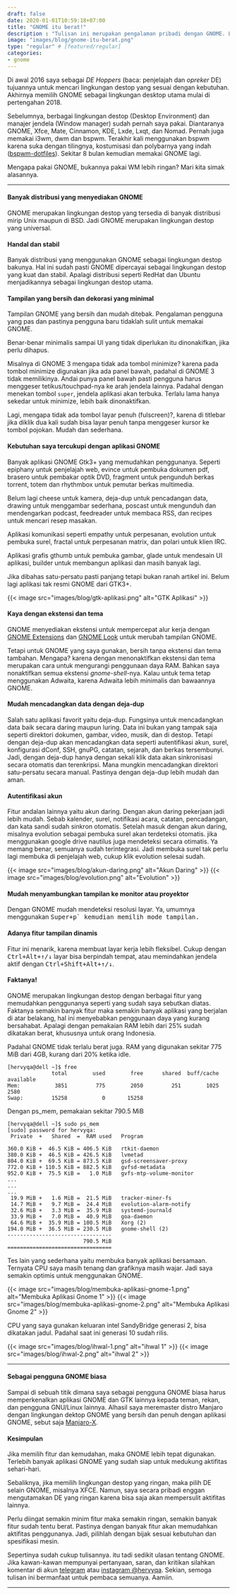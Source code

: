 ```yaml
---
draft: false
date: 2020-01-01T10:59:18+07:00
title: "GNOME itu berat!"
description : "Tulisan ini merupakan pengalaman pribadi dengan GNOME. Lingkungan destop yang sederhana, kuat, dan elegan. Mengapa pakai GNOME, bukannya lebih berat? Mari kita simak."
image: "images/blog/gnome-itu-berat.png"
type: "regular" # [featured/regular]
categories:
- gnome
---
```


Di awal 2016 saya sebagai _DE Hoppers_ (baca: penjelajah dan _opreker_ DE) tujuannya untuk mencari lingkungan destop yang sesuai dengan kebutuhan. Akhirnya memilih GNOME sebagai lingkungan desktop utama mulai di pertengahan 2018.

Sebelumnya, berbagai lingkungan destop (Desktop Environment) dan manajer jendela (Window manager) sudah pernah saya pakai. Diantaranya GNOME, Xfce, Mate, Cinnamon, KDE, Lxde, Lxqt, dan Nomad. Pernah juga memakai i3wm, dwm dan bspwm. Terakhir kali menggunakan bspwm karena suka dengan tilingnya, kostumisasi dan polybarnya yang indah ([bspwm-dotfiles](https://gitlab.com/hervyqa/bspwm-dotfiles.git/)). Sekitar 8 bulan kemudian memakai GNOME lagi.

Mengapa pakai GNOME, bukannya pakai WM lebih ringan? Mari kita simak alasannya.

***

#### Banyak distribusi yang menyediakan GNOME

GNOME merupakan lingkungan destop yang tersedia di banyak distribusi mirip Unix maupun di BSD. Jadi GNOME merupakan lingkungan destop yang universal.

#### Handal dan stabil

Banyak distribusi yang menggunakan GNOME sebagai lingkungan destop bakunya. Hal ini sudah pasti GNOME dipercayai sebagai lingkungan destop yang kuat dan stabil. Apalagi distribusi seperti RedHat dan Ubuntu menjadikannya sebagai lingkungan destop utama.

#### Tampilan yang bersih dan dekorasi yang minimal

Tampilan GNOME yang bersih dan mudah ditebak. Pengalaman pengguna yang pas dan pastinya pengguna baru tidaklah sulit untuk memakai GNOME.

Benar-benar minimalis sampai UI yang tidak diperlukan itu dinonakifkan, jika perlu dihapus.

Misalnya di GNOME 3 mengapa tidak ada tombol minimize? karena pada tombol minimize digunakan jika ada panel bawah, padahal di GNOME 3 tidak memilikinya. Andai punya panel bawah pasti pengguna harus menggeser tetikus/touchpad-nya ke arah jendela lainnya. Padahal dengan menekan tombol `super`, jendela aplikasi akan terbuka. Terlalu lama hanya sekedar untuk minimize, lebih baik dinonaktifkan.

Lagi, mengapa tidak ada tombol layar penuh (fulscreen)?, karena di titlebar jika diklik dua kali sudah bisa layar penuh tanpa menggeser kursor ke tombol pojokan. Mudah dan sederhana.

#### Kebutuhan saya tercukupi dengan aplikasi GNOME

Banyak aplikasi GNOME Gtk3+ yang memudahkan penggunanya. Seperti epiphany untuk penjelajah web, evince untuk pembuka dokumen pdf, brasero untuk pembakar optik DVD, fragment untuk pengunduh berkas torrent, totem dan rhythmbox untuk pemutar berkas multimedia.

Belum lagi cheese untuk kamera, deja-dup untuk pencadangan data, drawing untuk menggambar sederhana, poscast untuk mengunduh dan mendengarkan podcast, feedreader untuk membaca RSS, dan recipes untuk mencari resep masakan.

Aplikasi komunikasi seperti empathy untuk perpesanan, evolution untuk pembuka surel, fractal untuk perpesanan matrix, dan polari untuk klien IRC.

Aplikasi grafis gthumb untuk pembuka gambar, glade untuk mendesain UI aplikasi, builder untuk membangun aplikasi dan masih banyak lagi.

Jika dibahas satu-persatu pasti panjang tetapi bukan ranah artikel ini. Belum lagi aplikasi tak resmi GNOME dari GTK3+.

{{< image src="images/blog/gtk-aplikasi.png" alt="GTK Aplikasi" >}}

#### Kaya dengan ekstensi dan tema

GNOME menyediakan ekstensi untuk mempercepat alur kerja dengan [GNOME Extensions](https://extensions.gnome.org) dan [GNOME Look](https://gnome-look.org) untuk merubah tampilan GNOME.

Tetapi untuk GNOME yang saya gunakan, bersih tanpa ekstensi dan tema tambahan. Mengapa? karena dengan menonaktifkan ekstensi dan tema merupakan cara untuk mengurangi penggunaan daya RAM. Bahkan saya nonaktifkan semua ekstensi _gnome-shell_-nya. Kalau untuk tema tetap menggunakan Adwaita, karena Adwaita lebih minimalis dan bawaannya GNOME.

#### Mudah mencadangkan data dengan deja-dup

Salah satu aplikasi favorit yaitu deja-dup. Fungsinya untuk mencadangkan data baik secara daring maupun luring. Data ini bukan yang tampak saja seperti direktori dokumen, gambar, video, musik, dan di destop. Tetapi dengan deja-dup akan mencadangkan data seperti autentifikasi akun, surel, konfigurasi dConf, SSH, gnuPG, catatan, sejarah, dan berkas tersembunyi. Jadi, dengan deja-dup hanya dengan sekali klik data akan sinkronisasi secara otomatis dan terenkripsi. Mana mungkin mencadangkan direktori satu-persatu secara manual. Pastinya dengan deja-dup lebih mudah dan aman.

#### Autentifikasi akun

Fitur andalan lainnya yaitu akun daring. Dengan akun daring pekerjaan jadi lebih mudah. Sebab kalender, surel, notifikasi acara, catatan, pencadangan, dan kata sandi sudah sinkron otomatis. Setelah masuk dengan akun daring, misalnya evolution sebagai pembuka surel akan terdeteksi otomatis. jika menggunakan google drive nautilus juga mendeteksi secara otimatis. Ya memang benar, semuanya sudah terintegrasi. Jadi membuka surel tak perlu lagi membuka di penjelajah web, cukup klik evolution selesai sudah.

{{< image src="images/blog/akun-daring.png" alt="Akun Daring" >}}
{{< image src="images/blog/evolution.png" alt="Evolution" >}}

#### Mudah menyambungkan tampilan ke monitor atau proyektor

Dengan GNOME mudah mendeteksi resolusi layar. Ya, umumnya menggunakan <kbd><kbd>Super</kbd>+<kbd>p</kbd>` kemudian memilih mode tampilan.

#### Adanya fitur tampilan dinamis

Fitur ini menarik, karena membuat layar kerja lebih fleksibel. Cukup dengan <kbd><kbd>Ctrl</kbd>+<kbd>Alt</kbd>+<kbd>↑</kbd>/<kbd>↓</kbd></kbd> layar bisa berpindah tempat, atau memindahkan jendela aktif dengan <kbd><kbd>Ctrl</kbd>+<kbd>Shift</kbd>+<kbd>Alt</kbd>+<kbd>↑</kbd>/<kbd>↓</kbd></kbd>.

#### Faktanya!

GNOME merupakan lingkungan destop dengan berbagai fitur yang memudahkan penggunanya seperti yang sudah saya sebutkan diatas. Faktanya semakin banyak fitur maka semakin banyak aplikasi yang berjalan di atar belakang, hal ini menyebabkan penggunaan daya yang kurang bersahabat. Apalagi dengan pemakaian RAM lebih dari 25% sudah dikatakan berat, khususnya untuk orang Indonesia.

Padahal GNOME tidak terlalu berat juga. RAM yang digunakan sekitar 775 MiB dari 4GB, kurang dari 20% ketika idle.

```
[hervyqa@dell ~]$ free
              total        used        free      shared  buff/cache   available
Mem:           3851         775        2050         251        1025        2580
Swap:         15258           0       15258
```

Dengan ps_mem, pemakaian sekitar 790.5 MiB

```
[hervyqa@dell ~]$ sudo ps_mem
[sudo] password for hervyqa:
 Private  +   Shared  =  RAM used	Program

360.0 KiB +  46.5 KiB = 406.5 KiB	rtkit-daemon
380.0 KiB +  46.5 KiB = 426.5 KiB	lvmetad
804.0 KiB +  69.5 KiB = 873.5 KiB	gsd-screensaver-proxy
772.0 KiB + 110.5 KiB = 882.5 KiB	gvfsd-metadata
952.0 KiB +  75.5 KiB =   1.0 MiB	gvfs-mtp-volume-monitor
...
...
...
 19.9 MiB +   1.6 MiB =  21.5 MiB	tracker-miner-fs
 14.7 MiB +   9.7 MiB =  24.4 MiB	evolution-alarm-notify
 32.6 MiB +   3.3 MiB =  35.9 MiB	systemd-journald
 33.9 MiB +   7.0 MiB =  40.9 MiB	goa-daemon
 64.6 MiB +  35.9 MiB = 100.5 MiB	Xorg (2)
194.0 MiB +  36.5 MiB = 230.5 MiB	gnome-shell (2)
---------------------------------
                        790.5 MiB
=================================
```

Tes lain yang sederhana yaitu membuka banyak aplikasi bersamaan. Ternyata CPU saya masih tenang dan grafiknya masih wajar. Jadi saya semakin optimis untuk menggunakan GNOME.

{{< image src="images/blog/membuka-aplikasi-gnome-1.png" alt="Membuka Aplikasi Gnome 1" >}}
{{< image src="images/blog/membuka-aplikasi-gnome-2.png" alt="Membuka Aplikasi Gnome 2" >}}

CPU yang saya gunakan keluaran intel SandyBridge generasi 2, bisa dikatakan jadul. Padahal saat ini generasi 10 sudah rilis.

{{< image src="images/blog/ihwal-1.png" alt="ihwal 1" >}}
{{< image src="images/blog/ihwal-2.png" alt="ihwal 2" >}}

***

#### Sebagai pengguna GNOME biasa

Sampai di sebuah titik dimana saya sebagai pengguna GNOME biasa harus memperkenalkan aplikasi GNOME dan GTK lainnya kepada teman, rekan, dan pengguna GNU/Linux lainnya. Alhasil saya meremaster distro Manjaro dengan lingkungan dektop GNOME yang bersih dan penuh dengan aplikasi GNOME, sebut saja [Manjaro-X](https://manjaro-x.netlify.com).

#### Kesimpulan

Jika memilih fitur dan kemudahan, maka GNOME lebih tepat digunakan. Terlebih banyak aplikasi GNOME yang sudah siap untuk medukung aktifitas sehari-hari.

Sebaliknya, jika memilih lingkungan destop yang ringan, maka pilih DE selain GNOME, misalnya XFCE. Namun, saya secara pribadi enggan mengutamakan DE yang ringan karena bisa saja akan mempersulit aktifitas lainnya.

Perlu diingat semakin minim fitur maka semakin ringan, semakin banyak fitur sudah tentu berat. Pastinya dengan banyak fitur akan memudahkan aktifitas penggunanya. Jadi, pilihlah dengan bijak sesuai kebutuhan dan spesifikasi mesin.

Sepertinya sudah cukup tulisannya. itu tadi sedikit ulasan tentang GNOME. Jika kawan-kawan mempunyai pertanyaan, saran, dan kritikan silahkan komentar di akun [telegram](https://t.me/hervyqa) atau [instagram @hervyqa](https://instagram.com/hervyqa). Sekian, semoga tulisan ini bermanfaat untuk pembaca semuanya. Aamiin.

***

